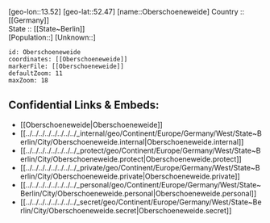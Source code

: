 ﻿---
location: [52.47,13.52] 
mapzoom: [7,12] 
mapmarker: city 
type: City
tags:
- geo/City


SpocWebEntityId: 33044
isDeleted: false
confidential: public

---
[geo-lon::13.52] 
[geo-lat::52.47] 
[name::Oberschoeneweide] 
Country :: [[Germany]]  
State :: [[State~Berlin]]  
[Population::] 
[Unknown::] 


```leaflet
id: Oberschoeneweide
coordinates: [[Oberschoeneweide]] 
markerFile: [[Oberschoeneweide]] 
defaultZoom: 11 
maxZoom: 18
```


## Confidential Links & Embeds: 
- [[Oberschoeneweide|Oberschoeneweide]]  
- [[../../../../../../../../_internal/geo/Continent/Europe/Germany/West/State~Berlin/City/Oberschoeneweide.internal|Oberschoeneweide.internal]] 
- [[../../../../../../../../_protect/geo/Continent/Europe/Germany/West/State~Berlin/City/Oberschoeneweide.protect|Oberschoeneweide.protect]] 
- [[../../../../../../../../_private/geo/Continent/Europe/Germany/West/State~Berlin/City/Oberschoeneweide.private|Oberschoeneweide.private]] 
- [[../../../../../../../../_personal/geo/Continent/Europe/Germany/West/State~Berlin/City/Oberschoeneweide.personal|Oberschoeneweide.personal]] 
- [[../../../../../../../../_secret/geo/Continent/Europe/Germany/West/State~Berlin/City/Oberschoeneweide.secret|Oberschoeneweide.secret]] 
